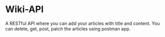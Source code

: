 # Wiki-API
A RESTful API where you can add your articles with title and content.
You can delete, get, post, patch the articles using postman app.
